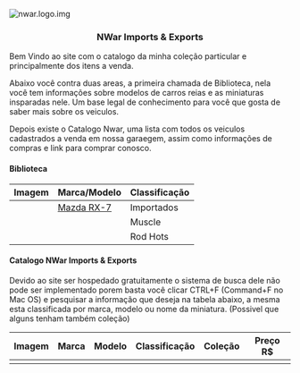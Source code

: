 ![nwar.logo.img]()
<center>

### NWar Imports & Exports

</center>

Bem Vindo ao site com o catalogo da minha coleção particular e principalmente dos itens a venda.

Abaixo você contra duas areas, a primeira chamada de Biblioteca, nela você tem informações sobre modelos de carros reias e as miniaturas insparadas nele. Um base legal de conhecimento para você que gosta de saber mais sobre os veiculos.

Depois existe o Catalogo Nwar, uma lista com todos os veiculos cadastrados a venda em nossa garaegem, assim como informações de compras e link para comprar conosco.

#### Biblioteca 

|Imagem|Marca/Modelo|Classificação
|--|--|--|
| |[Mazda RX-7](./pt/mazda-rx7.md) |Importados|
| | |Muscle|
| | |Rod Hots|

#### Catalogo NWar Imports & Exports

Devido ao site ser hospedado gratuitamente o sistema de busca dele não pode ser implementado porem basta você clicar CTRL+F (Command+F no Mac OS) e pesquisar a informação que deseja na tabela abaixo, a mesma esta classificada por marca, modelo ou nome da miniatura. (Possivel que alguns tenham também coleção)

|Imagem|Marca|Modelo|Classificação|Coleção|Preço R$|
|--|--|--|--|--|--|
| | | | | | |
